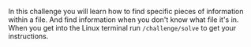 In this challenge you will learn how to find specific pieces of information within a file. And find information when you don't know what file it's in. When you get into the Linux terminal run `/challenge/solve` to get your instructions.
